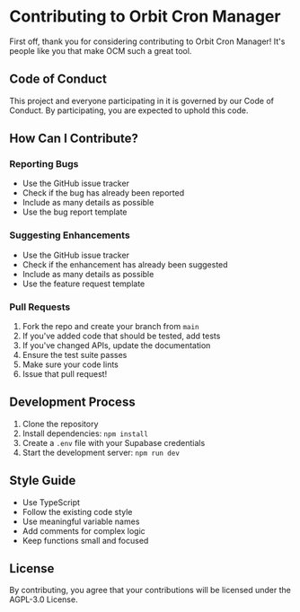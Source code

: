 # Contributing to Orbit Cron Manager

First off, thank you for considering contributing to Orbit Cron Manager! It's people like you that make OCM such a great tool.

## Code of Conduct

This project and everyone participating in it is governed by our Code of Conduct. By participating, you are expected to uphold this code.

## How Can I Contribute?

### Reporting Bugs

- Use the GitHub issue tracker
- Check if the bug has already been reported
- Include as many details as possible
- Use the bug report template

### Suggesting Enhancements

- Use the GitHub issue tracker
- Check if the enhancement has already been suggested
- Include as many details as possible
- Use the feature request template

### Pull Requests

1. Fork the repo and create your branch from `main`
2. If you've added code that should be tested, add tests
3. If you've changed APIs, update the documentation
4. Ensure the test suite passes
5. Make sure your code lints
6. Issue that pull request!

## Development Process

1. Clone the repository
2. Install dependencies: `npm install`
3. Create a `.env` file with your Supabase credentials
4. Start the development server: `npm run dev`

## Style Guide

- Use TypeScript
- Follow the existing code style
- Use meaningful variable names
- Add comments for complex logic
- Keep functions small and focused

## License

By contributing, you agree that your contributions will be licensed under the AGPL-3.0 License.